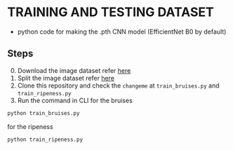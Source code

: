 # TRAINING AND TESTING DATASET
- python code for making the .pth CNN model (EfficientNet B0 by default)
## Steps
0) Download the image dataset refer [here](https://drive.google.com/drive/folders/1tLUeG6NLy-yfO8jMLsA9KxOyEoKQxMbM?usp=sharing)
1) Split the image dataset refer [here](https://github.com/kenaniscoding/thesis-dataset-split)
2) Clone this repository and check the `changeme` at `train_bruises.py` and `train_ripeness.py`
3) Run the command in CLI 
for the bruises
```bash
python train_bruises.py
```
for the ripeness
```bash
python train_ripeness.py
```